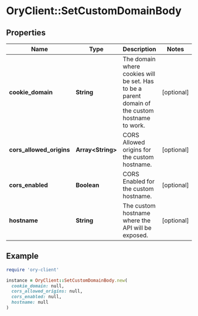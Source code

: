 # OryClient::SetCustomDomainBody

## Properties

| Name | Type | Description | Notes |
| ---- | ---- | ----------- | ----- |
| **cookie_domain** | **String** | The domain where cookies will be set. Has to be a parent domain of the custom hostname to work. | [optional] |
| **cors_allowed_origins** | **Array&lt;String&gt;** | CORS Allowed origins for the custom hostname. | [optional] |
| **cors_enabled** | **Boolean** | CORS Enabled for the custom hostname. | [optional] |
| **hostname** | **String** | The custom hostname where the API will be exposed. | [optional] |

## Example

```ruby
require 'ory-client'

instance = OryClient::SetCustomDomainBody.new(
  cookie_domain: null,
  cors_allowed_origins: null,
  cors_enabled: null,
  hostname: null
)
```


